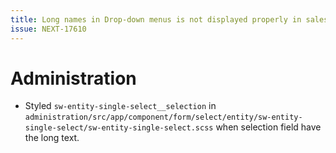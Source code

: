```yaml
---
title: Long names in Drop-down menus is not displayed properly in sales channel settings
issue: NEXT-17610
---
```

# Administration
* Styled `sw-entity-single-select__selection` in `administration/src/app/component/form/select/entity/sw-entity-single-select/sw-entity-single-select.scss` when selection field have the long text.

